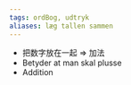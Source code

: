 ```yaml
---
tags: ordBog, udtryk
aliases: læg tallen sammen
---
```


- 把数字放在一起
	=> 加法
- Betyder at man skal plusse
- Addition